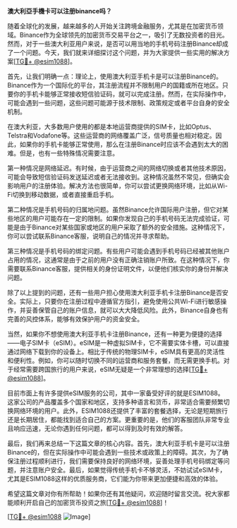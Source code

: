 **澳大利亞手機卡可以注册binance吗？**

随着全球化的发展，越来越多的人开始关注跨境金融服务，尤其是在加密货币领域。Binance作为全球领先的加密货币交易平台之一，吸引了无数投资者的目光。然而，对于一些澳大利亚用户来说，是否可以用当地的手机号码注册Binance却成了一个问题。今天，我们就来详细探讨这个问题，并为大家提供一些实用的解决方案[[TG💪+ @esim1088](https://t.me/s/esim1088)]。

首先，让我们明确一点：理论上，使用澳大利亚手机卡是可以注册Binance的。Binance作为一个国际化的平台，其注册流程并不限制用户的国籍或所在地区。只要你的手机卡能够正常接收短信验证码，就可以完成注册。然而，在实际操作中，可能会遇到一些问题，这些问题可能源于技术限制、政策规定或者平台自身的安全机制。

在澳大利亚，大多数用户使用的都是本地运营商提供的SIM卡，比如Optus、Telstra和Vodafone等。这些运营商的网络覆盖广泛，信号质量也相对稳定。因此，如果你的手机卡能够正常使用，那么在注册Binance时应该不会遇到太大的困难。但是，也有一些特殊情况需要注意。

第一种情况是网络延迟。有时候，由于运营商之间的网络切换或者其他技术原因，可能会导致短信验证码发送延迟或者无法接收到。这种情况虽然不常见，但确实会影响用户的注册体验。解决方法也很简单，你可以尝试更换网络环境，比如从Wi-Fi切换到移动数据，或者直接重启手机。

第二种情况是手机号码的归属地问题。虽然Binance允许国际用户注册，但它对某些地区的用户可能存在一定的限制。如果你发现自己的手机号码无法完成验证，可能是由于Binance对某些国家或地区的用户采取了额外的安全措施。这种情况下，你可以尝试联系Binance客服，说明自己的情况并寻求帮助。

第三种情况是手机号码的绑定问题。有些用户可能会遇到手机号码已经被其他账户占用的情况，这通常是由于之前的用户没有正确注销账户所致。在这种情况下，你需要联系Binance客服，提供相关的身份证明文件，以便他们核实你的身份并解决问题。

除了以上提到的问题，还有一些用户担心使用澳大利亚手机卡注册Binance是否安全。实际上，只要你在注册过程中遵循官方指引，避免使用公共Wi-Fi进行敏感操作，并妥善保管自己的账户信息，就可以大大降低风险。此外，Binance自身也有完善的风控体系，能够有效保护用户的资金安全。

当然，如果你不想使用澳大利亚手机卡注册Binance，还有一种更为便捷的选择——电子SIM卡（eSIM）。eSIM是一种虚拟SIM卡，它不需要实体卡槽，可以直接通过网络下载到你的设备上。相比于传统的物理SIM卡，eSIM具有更高的灵活性和便利性。例如，你可以随时切换不同的运营商和服务套餐，而无需更换手机。对于经常需要跨国旅行的用户来说，eSIM无疑是一个非常理想的选择[[TG💪+ @esim1088](https://t.me/s/esim1088)]。

目前市面上有许多提供eSIM服务的公司，其中一家备受好评的就是ESIM1088。这家公司的产品覆盖多个国家和地区，支持多种语言和货币，非常适合需要频繁切换网络环境的用户。此外，ESIM1088还提供了丰富的套餐选择，无论是短期旅行还是长期居住，都能找到适合自己的方案。更重要的是，他们的客服团队非常专业且响应迅速，无论你遇到任何问题，都可以得到及时有效的解答。

最后，我们再来总结一下这篇文章的核心内容。首先，澳大利亚手机卡是可以注册Binance的，但在实际操作中可能会遇到一些技术或政策上的障碍。其次，为了确保注册过程顺利进行，我们需要保持良好的网络环境，妥善处理手机号码绑定等问题，并注意账户安全。最后，如果觉得传统手机卡不够灵活，不妨试试eSIM卡，尤其是ESIM1088这样的优质服务商，它们能为你带来更加便捷和高效的体验。

希望这篇文章对你有所帮助！如果你还有其他疑问，欢迎随时留言交流。祝大家都能顺利开启自己的加密货币投资之旅[[TG💪+ @esim1088](https://t.me/s/esim1088)]！

[[TG💪+ @esim1088](https://t.me/s/esim1088) ![Image](https://i.postimg.cc/4NQfJmqS/Snipaste-2025-05-13-00-14-12.png)]